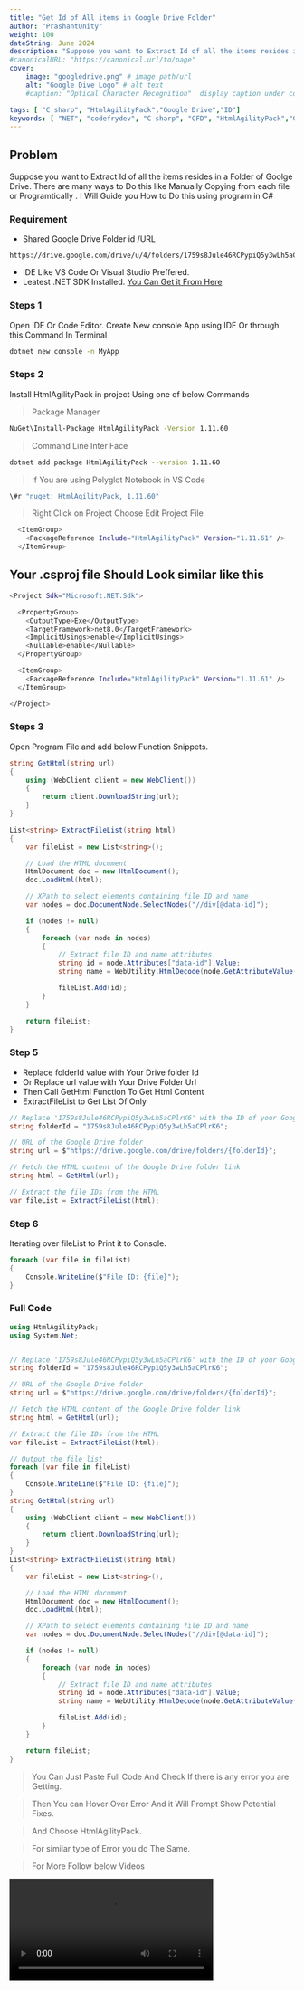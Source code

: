 ```yaml
---
title: "Get Id of All items in Google Drive Folder"
author: "PrashantUnity"
weight: 100
dateString: June 2024  
description: "Suppose you want to Extract Id of all the items resides in a Folder of Goolge Drive. There are many ways to Do this like Manually Copying from each file or Programtically . I Will Guide you How to Do this using program in C# "
#canonicalURL: "https://canonical.url/to/page"
cover:
    image: "googledrive.png" # image path/url
    alt: "Google Dive Logo" # alt text
    #caption: "Optical Character Recognition"  display caption under cover 

tags: [ "C sharp", "HtmlAgilityPack","Google Drive","ID"]
keywords: [ "NET", "codefrydev", "C sharp", "CFD", "HtmlAgilityPack","Google Drive","ID"]
---
```


## Problem
Suppose you want to Extract Id of all the items resides in a Folder of Goolge Drive. There are many ways to Do this like Manually Copying from each file or Programtically . I Will Guide you How to Do this using program in C#   


### Requirement 
- Shared Google Drive Folder id /URL
```
https://drive.google.com/drive/u/4/folders/1759s8Jule46RCPypiQ5y3wLh5aCPlrK6
```
- IDE Like VS Code Or Visual Studio Preffered.
- Leatest .NET SDK Installed. [You Can Get it From Here](https://dotnet.microsoft.com/en-us/download/visual-studio-sdks)


### Steps 1

Open IDE Or Code Editor. Create New console App using IDE Or through this Command In Terminal
```sh {linenos=true}
dotnet new console -n MyApp
```
### Steps 2

Install HtmlAgilityPack in project Using one of below Commands

> Package Manager
```sh {linenos=true}
NuGet\Install-Package HtmlAgilityPack -Version 1.11.60
```
> Command Line Inter Face
```sh {linenos=true}
dotnet add package HtmlAgilityPack --version 1.11.60
```
> If You are using Polyglot Notebook in VS Code
```sh {linenos=true}
\#r "nuget: HtmlAgilityPack, 1.11.60"
```
> Right Click on Project Choose Edit Project File 
```sh {linenos=true}
  <ItemGroup>
    <PackageReference Include="HtmlAgilityPack" Version="1.11.61" />
  </ItemGroup> 
```

## Your .csproj file Should Look similar like this

```sh {linenos=true}
<Project Sdk="Microsoft.NET.Sdk">

  <PropertyGroup>
    <OutputType>Exe</OutputType>
    <TargetFramework>net8.0</TargetFramework>
    <ImplicitUsings>enable</ImplicitUsings>
    <Nullable>enable</Nullable>
  </PropertyGroup>

  <ItemGroup>
    <PackageReference Include="HtmlAgilityPack" Version="1.11.61" />
  </ItemGroup>

</Project>
```

### Steps 3

Open Program File and add below Function Snippets.

```cs {linenos=true}
string GetHtml(string url)
{
    using (WebClient client = new WebClient())
    {
        return client.DownloadString(url);
    }
}
``` 

```cs {linenos=true}
List<string> ExtractFileList(string html)
{
    var fileList = new List<string>();

    // Load the HTML document
    HtmlDocument doc = new HtmlDocument();
    doc.LoadHtml(html);

    // XPath to select elements containing file ID and name
    var nodes = doc.DocumentNode.SelectNodes("//div[@data-id]");

    if (nodes != null)
    {
        foreach (var node in nodes)
        {
            // Extract file ID and name attributes
            string id = node.Attributes["data-id"].Value;
            string name = WebUtility.HtmlDecode(node.GetAttributeValue("data-tooltip", ""));

            fileList.Add(id);
        }
    }

    return fileList;
}
```

### Step 5

- Replace folderId value with Your Drive folder Id
- Or Replace url value with Your Drive Folder Url
- Then Call GetHtml Function To Get Html Content
- ExtractFileList to Get List Of Only

```cs {linenos=true}
// Replace '1759s8Jule46RCPypiQ5y3wLh5aCPlrK6' with the ID of your Google Drive folder
string folderId = "1759s8Jule46RCPypiQ5y3wLh5aCPlrK6";

// URL of the Google Drive folder
string url = $"https://drive.google.com/drive/folders/{folderId}";

// Fetch the HTML content of the Google Drive folder link
string html = GetHtml(url);

// Extract the file IDs from the HTML
var fileList = ExtractFileList(html);
```

### Step 6

Iterating over fileList to Print it to Console.

```cs {linenos=true}
foreach (var file in fileList)
{
    Console.WriteLine($"File ID: {file}");
}
```

### Full Code

```cs {linenos=true}
using HtmlAgilityPack; 
using System.Net;


// Replace '1759s8Jule46RCPypiQ5y3wLh5aCPlrK6' with the ID of your Google Drive folder
string folderId = "1759s8Jule46RCPypiQ5y3wLh5aCPlrK6";

// URL of the Google Drive folder
string url = $"https://drive.google.com/drive/folders/{folderId}";

// Fetch the HTML content of the Google Drive folder link
string html = GetHtml(url);

// Extract the file IDs from the HTML
var fileList = ExtractFileList(html);

// Output the file list
foreach (var file in fileList)
{
    Console.WriteLine($"File ID: {file}");
}
string GetHtml(string url)
{
    using (WebClient client = new WebClient())
    {
        return client.DownloadString(url);
    }
}
List<string> ExtractFileList(string html)
{
    var fileList = new List<string>();

    // Load the HTML document
    HtmlDocument doc = new HtmlDocument();
    doc.LoadHtml(html);

    // XPath to select elements containing file ID and name
    var nodes = doc.DocumentNode.SelectNodes("//div[@data-id]");

    if (nodes != null)
    {
        foreach (var node in nodes)
        {
            // Extract file ID and name attributes
            string id = node.Attributes["data-id"].Value;
            string name = WebUtility.HtmlDecode(node.GetAttributeValue("data-tooltip", ""));

            fileList.Add(id);
        }
    }

    return fileList;
}
```

> You Can Just Paste Full Code And Check If there is any error you are Getting.

> Then You can Hover Over Error And it Will Prompt Show Potential Fixes.

> And Choose HtmlAgilityPack.

> For similar type of Error you do The Same.

> For More Follow below Videos

<video width="360" height="180" controls auto="false">
  <source src="./drive.mp4" type="video/mp4" >
  Your browser does not support the video tag.
</video>